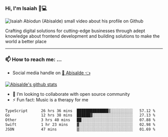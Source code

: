 ### Hi, I'm Isaiah 🌻💻

<img src="https://res.cloudinary.com/abisalde/image/upload/c_scale,h_311,w_816/v1616039512/Abisalde_github.gif" alt="Isaiah Abiodun (Abisalde) small video about his profile on Github">

Crafting digital solutions for cutting-edge businesses through adept knowledge about frontend development and building solutions to make the world a better place
<hr>

### 📫 How to reach me: ...
- Social media handle on <a href="https://twitter.com/abisalde">🔔  Abisalde   👈</a>


[![Abisalde's github stats](https://github-readme-stats.vercel.app/api?username=abisalde)](https://github.com/abisalde/github-readme-stats)

- 👯 I’m looking to collaborate with open source community
- ⚡ Fun fact: Music is a therapy for me


<!--
**abisalde/Abisalde** is a ✨ _special_ ✨ repository because its `README.md` (this file) appears on your GitHub profile.

Here are some ideas to get you started:


- 👯 I’m looking to collaborate with open source community
- 🤔 I’m looking for help with ...
- 💬 Ask me about ...
- 📫 How to reach me: ...
- 😄 Pronouns: ...
- ⚡ Fun fact: ...
-->

<!--START_SECTION:waka-->

```txt
TypeScript      26 hrs 36 mins  ██████████████▒░░░░░░░░░░   57.12 %
Go              12 hrs 38 mins  ██████▓░░░░░░░░░░░░░░░░░░   27.13 %
Other           3 hrs 40 mins   ██░░░░░░░░░░░░░░░░░░░░░░░   07.88 %
Swift           1 hr 23 mins    ▓░░░░░░░░░░░░░░░░░░░░░░░░   02.98 %
JSON            47 mins         ▒░░░░░░░░░░░░░░░░░░░░░░░░   01.69 %
```

<!--END_SECTION:waka-->

